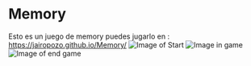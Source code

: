 # Memory
 Esto es un juego de memory puedes jugarlo en : https://jairopozo.github.io/Memory/
 ![Image of Start](https://i.imgur.com/Zw5WxYh.jpg)
 ![Image in game](https://i.imgur.com/31EDwPd.jpg)
 ![Image of end game](https://i.imgur.com/OxTb29V.jpg)
